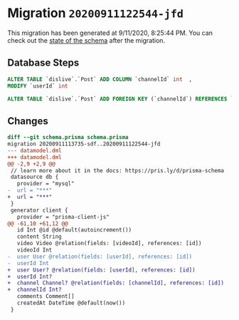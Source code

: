 # Migration `20200911122544-jfd`

This migration has been generated at 9/11/2020, 8:25:44 PM.
You can check out the [state of the schema](./schema.prisma) after the migration.

## Database Steps

```sql
ALTER TABLE `dislive`.`Post` ADD COLUMN `channelId` int  ,
MODIFY `userId` int

ALTER TABLE `dislive`.`Post` ADD FOREIGN KEY (`channelId`) REFERENCES `dislive`.`Channel`(`id`) ON DELETE SET NULL ON UPDATE CASCADE
```

## Changes

```diff
diff --git schema.prisma schema.prisma
migration 20200911113735-sdf..20200911122544-jfd
--- datamodel.dml
+++ datamodel.dml
@@ -2,9 +2,9 @@
 // learn more about it in the docs: https://pris.ly/d/prisma-schema
 datasource db {
   provider = "mysql"
-  url = "***"
+  url = "***"
 }
 generator client {
   provider = "prisma-client-js"
@@ -61,10 +61,12 @@
   id Int @id @default(autoincrement())
   content String
   video Video @relation(fields: [videoId], references: [id])
   videoId Int
-  user User @relation(fields: [userId], references: [id])
-  userId Int
+  user User? @relation(fields: [userId], references: [id])
+  userId Int?
+  channel Channel? @relation(fields: [channelId], references: [id])
+  channelId Int?
   comments Comment[]
   createdAt DateTime @default(now())
 }
```


